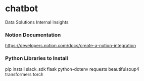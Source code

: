 # chatbot

Data Solutions Internal Insights

### Notion Documentation

https://developers.notion.com/docs/create-a-notion-integration

### Python Libraries to Install

pip install slack_sdk flask python-dotenv requests beautifulsoup4 transformers torch
